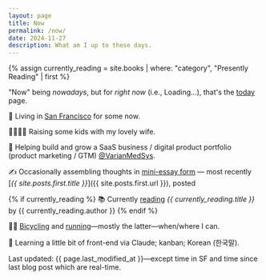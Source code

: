 ```yaml
---
layout: page
title: Now
permalink: /now/
date: 2024-11-27
description: What am I up to these days. 
---
```

<div id="postDate" data-post-date="{{ site.posts.first.date | date: '%Y-%m-%dT%H:%M:%SZ' }}"></div>
{% assign currently_reading = site.books | where: "category", "Presently Reading" | first %}

<script src="/assets/js/timediff.js"></script>
<script src="/assets/js/current-date.js"></script>

"Now" being *nowadays*, but for *right now* (i.e., <span id="current-date">Loading...</span>), that's the [today](/today/) page.

📍 Living in [San Francisco](/sf/) for some <span id="TimeinSF"></span> now.

👨‍👩‍👧‍👦 Raising some kids with my lovely wife.

💼 Helping build and grow a SaaS business / digital product portfolio (product marketing / GTM) [@VarianMedSys](https://x.com/VarianMedSys).

✍ Occasionally assembling thoughts in [mini-essay form](/blog/) — most recently [*{{ site.posts.first.title }}*]({{ site.posts.first.url }}), posted <span id="timeDifferenceInline"></span>

{% if currently_reading %}
📚 Currently [reading](/books/) *{{ currently_reading.title }}* by {{ currently_reading.author }}
{% endif %}

🚴‍♂️ [Bicycling](/cycling/) and [running](/running/)—mostly the latter—when/where I can.

🌱 Learning a little bit of front-end via Claude; kanban; Korean (한국말).

<span class="muted small">Last updated: {{ page.last_modified_at }}—except time in SF and time since last blog post which are real-time.</span>

